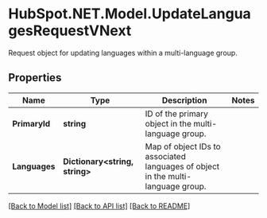 # HubSpot.NET.Model.UpdateLanguagesRequestVNext
Request object for updating languages within a multi-language group.

## Properties

Name | Type | Description | Notes
------------ | ------------- | ------------- | -------------
**PrimaryId** | **string** | ID of the primary object in the multi-language group. | 
**Languages** | **Dictionary&lt;string, string&gt;** | Map of object IDs to associated languages of object in the multi-language group. | 

[[Back to Model list]](../README.md#documentation-for-models) [[Back to API list]](../README.md#documentation-for-api-endpoints) [[Back to README]](../README.md)

